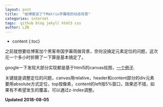 ```yaml
---
layout: post
title:  "给博客加了个Matrix字幕雨的动态背景"
categories: internet
tags:  github blog jekyll html5 css 
author: LZN
---
```


* content
{:toc}

之前就想要给博客加个黑客帝国字幕雨做背景，奈何没搞定元素定位的问题，这次花一个多小时折腾了一下算是基本搞定了。

google一下发现大部分实现都是基于html5的canvas绘图，[一个例子](https://codepen.io/P3R0/pen/MwgoKv).

关键就是调整定位的问题，canvas用relative，header和content部分的div元素要用absolute方式定位，top按像素，content的left按5%窗口，效果还不错，如果有不希望发生的覆盖，可以通过z-index调整。

**Updated 2018-08-05**
